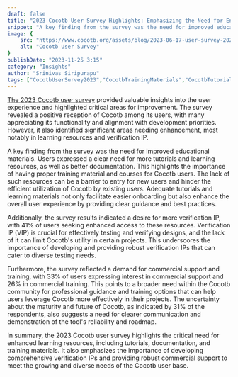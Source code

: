 ```yaml
---
draft: false
title: "2023 Cocotb User Survey Highlights: Emphasizing the Need for Enhanced Learning Resources and Verification IP"
snippet: "A key finding from the survey was the need for improved educational materials. Users expressed a clear need for more tutorials and learning resources, as well as better documentation. This highlights the importance of having proper training material and courses for Cocotb users."
image: {
    src: "https://www.cocotb.org/assets/blog/2023-06-17-user-survey-2023/12-enjoy.svg",
    alt: "Cocotb User Survey"
}
publishDate: "2023-11-25 3:15"
category: "Insights"
author: "Srinivas Siripurapu"
tags: ["CocotbUserSurvey2023","CocotbTrainingMaterials","CocotbTutorialsandResources","CocotbLearningResources"]
---
```



[The 2023 Cocotb user survey](https://www.cocotb.org/2023/06/17/user-survey-2023.html) provided valuable insights into the user experience and highlighted critical areas for improvement. The survey revealed a positive reception of Cocotb among its users, with many appreciating its functionality and alignment with development priorities. However, it also identified significant areas needing enhancement, most notably in learning resources and verification IP.

A key finding from the survey was the need for improved educational materials. Users expressed a clear need for more tutorials and learning resources, as well as better documentation. This highlights the importance of having proper training material and courses for Cocotb users. The lack of such resources can be a barrier to entry for new users and hinder the efficient utilization of Cocotb by existing users. Adequate tutorials and learning materials not only facilitate easier onboarding but also enhance the overall user experience by providing clear guidance and best practices.

Additionally, the survey results indicated a desire for more verification IP, with 41% of users seeking enhanced access to these resources. Verification IP (VIP) is crucial for effectively testing and verifying designs, and the lack of it can limit Cocotb's utility in certain projects. This underscores the importance of developing and providing robust verification IPs that can cater to diverse testing needs.

Furthermore, the survey reflected a demand for commercial support and training, with 33% of users expressing interest in commercial support and 26% in commercial training. This points to a broader need within the Cocotb community for professional guidance and training options that can help users leverage Cocotb more effectively in their projects. The uncertainty about the maturity and future of Cocotb, as indicated by 31% of the respondents, also suggests a need for clearer communication and demonstration of the tool's reliability and roadmap.

In summary, the 2023 Cocotb user survey highlights the critical need for enhanced learning resources, including tutorials, documentation, and training materials. It also emphasizes the importance of developing comprehensive verification IPs and providing robust commercial support to meet the growing and diverse needs of the Cocotb user base​​​​​​.